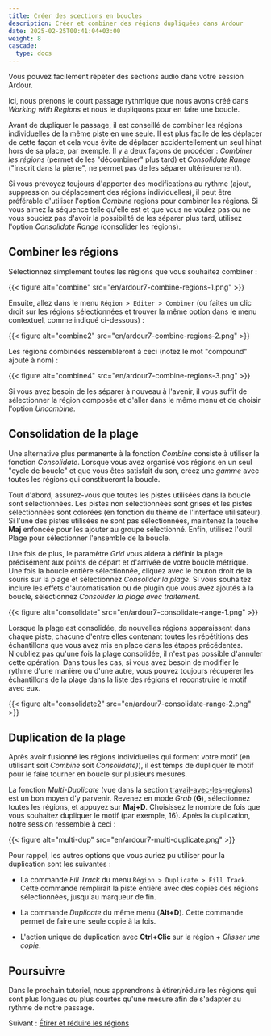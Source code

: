 ```yaml
---
title: Créer des scections en boucles
description: Créer et combiner des régions dupliquées dans Ardour
date: 2025-02-25T00:41:04+03:00
weight: 8
cascade:
  type: docs
---
```


Vous pouvez facilement répéter des sections audio dans votre session Ardour.

Ici, nous prenons le court passage rythmique que nous avons créé dans _Working with Regions_ et nous le dupliquons pour en faire une boucle.

Avant de dupliquer le passage, il est conseillé de combiner les régions individuelles de la même piste en une seule. Il est plus facile de les déplacer de cette façon et cela vous évite de déplacer accidentellement un seul hihat hors de sa place, par exemple.
Il y a deux façons de procéder : _Combiner les régions_ (permet de les "décombiner" plus tard) et _Consolidate Range_ ("inscrit dans la pierre", ne permet pas de les séparer ultérieurement).

Si vous prévoyez toujours d'apporter des modifications au rythme (ajout, suppression ou déplacement des régions individuelles), il peut être préférable d'utiliser l'option _Combine_ regions pour combiner les régions. Si vous aimez la séquence telle qu'elle est et que vous ne voulez pas ou ne vous souciez pas d'avoir la possibilité de les séparer plus tard, utilisez l'option _Consolidate Range_ (consolider les régions).

## Combiner les régions

Sélectionnez simplement toutes les régions que vous souhaitez combiner :

{{< figure alt="combine" src="en/ardour7-combine-regions-1.png" >}}

Ensuite, allez dans le menu `Région > Editer > Combiner` (ou faites un clic droit sur les régions sélectionnées et trouver la même option dans le menu contextuel, comme indiqué ci-dessous) :

{{< figure alt="combine2" src="en/ardour7-combine-regions-2.png" >}} 

Les régions combinées ressembleront à ceci (notez le mot "compound" ajouté à nom) :

{{< figure alt="combine4" src="en/ardour7-combine-regions-3.png" >}} 

Si vous avez besoin de les séparer à nouveau à l'avenir, il vous suffit de sélectionner la région composée et d'aller dans le même menu et de choisir l'option _Uncombine_. 

## Consolidation de la plage

Une alternative plus permanente à la fonction _Combine_ consiste à utiliser la fonction _Consolidate_.
Lorsque vous avez organisé vos régions en un seul "cycle de boucle" et que vous êtes satisfait du son, créez une _gamme_ avec toutes les régions qui constitueront la boucle.

Tout d'abord, assurez-vous que toutes les pistes utilisées dans la boucle sont sélectionnées. Les pistes non sélectionnées sont grises et les pistes sélectionnées sont colorées (en fonction du thème de l'interface utilisateur). Si l'une des pistes utilisées ne sont pas sélectionnées, maintenez la touche **Maj** enfoncée pour les ajouter au groupe sélectionné. Enfin, utilisez l'outil Plage pour sélectionner l'ensemble de la boucle. 

Une fois de plus, le paramètre _Grid_ vous aidera à définir la plage précisément aux points de départ et d'arrivée de votre boucle métrique. Une fois la boucle entière sélectionnée, cliquez avec le bouton droit de la souris sur la plage et sélectionnez _Consolider la plage_. Si vous souhaitez inclure les effets d'automatisation ou de plugin que vous avez ajoutés à la boucle, sélectionnez _Consolider la plage avec traitement_.

{{< figure alt="consolidate" src="en/ardour7-consolidate-range-1.png" >}} 

Lorsque la plage est consolidée, de nouvelles régions apparaissent dans chaque piste, chacune d'entre elles contenant toutes les répétitions des échantillons que vous avez mis en place dans les étapes précédentes. N'oubliez pas qu'une fois la plage consolidée, il n'est pas possible d'annuler cette opération. Dans tous les cas, si vous avez besoin de modifier le rythme d'une manière ou d'une autre, vous pouvez toujours récupérer les échantillons de la plage dans la liste des régions et reconstruire le motif avec eux.

{{< figure alt="consolidate2" src="en/ardour7-consolidate-range-2.png" >}}

## Duplication de la plage

Après avoir fusionné les régions individuelles qui forment votre motif (en utilisant soit _Combine_ soit _Consolidate)_), il est temps de dupliquer le motif pour le faire tourner en boucle sur plusieurs mesures.

La fonction _Multi-Duplicate_ (vue dans la section [travail-avec-les-regions](../working-with-regions/)) est un bon moyen d'y parvenir.
Revenez en mode _Grab_ (**G**), sélectionnez toutes les régions, et appuyez sur **Maj+D**. Choisissez le nombre de fois que vous souhaitez dupliquer le motif (par exemple, 16). Après la duplication, notre session ressemble à ceci :

{{< figure alt="multi-dup" src="en/ardour7-multi-duplicate.png" >}} 

Pour rappel, les autres options que vous auriez pu utiliser pour la duplication sont les suivantes :

- La commande _Fill Track_ du menu `Région > Duplicate > Fill Track`. Cette commande remplirait la piste entière avec des copies des régions sélectionnées, jusqu'au marqueur de fin. 

- La commande _Duplicate_ du même menu (**Alt+D**). Cette commande
permet de faire une seule copie à la fois. 

- L'action unique de duplication avec **Ctrl+Clic** sur la région + _Glisser une copie_.

## Poursuivre

Dans le prochain tutoriel, nous apprendrons à étirer/réduire les régions qui sont plus longues ou plus courtes qu'une mesure afin de s'adapter au rythme de notre passage.

Suivant : [Étirer et réduire les régions](stretching-shrinking-regions/)
